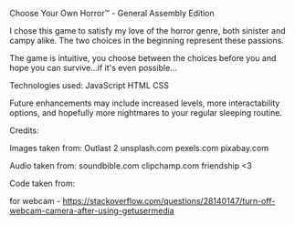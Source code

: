 Choose Your Own Horror™️ - General Assembly Edition

I chose this game to satisfy my love of the horror genre, both sinister and campy alike. The two choices in the beginning represent these passions.

The game is intuitive, you choose between the choices before you and hope you can survive...if it's even possible...

Technologies used:
JavaScript
HTML
CSS

Future enhancements may include increased levels, more interactability options, and hopefully more nightmares to your regular sleeping routine.


Credits:

Images taken from:
Outlast 2
unsplash.com
pexels.com
pixabay.com

Audio taken from:
soundbible.com
clipchamp.com
friendship <3

Code taken from:

for webcam - https://stackoverflow.com/questions/28140147/turn-off-webcam-camera-after-using-getusermedia



